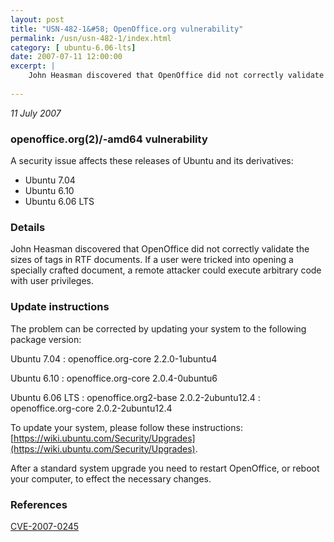 ```yaml
---
layout: post
title: "USN-482-1&#58; OpenOffice.org vulnerability"
permalink: /usn/usn-482-1/index.html
category: [ ubuntu-6.06-lts]
date: 2007-07-11 12:00:00
excerpt: |
    John Heasman discovered that OpenOffice did not correctly validate the sizes of tags in RTF documents.  If a user were tricked into opening a specially crafted document, a remote attacker could execute arbitrary code with user privileges.
    
--- 
```

 
 

*11 July 2007*

### openoffice.org(2)/-amd64 vulnerability

A security issue affects these releases of Ubuntu and its derivatives:

* Ubuntu 7.04
* Ubuntu 6.10
* Ubuntu 6.06 LTS

### Details

John Heasman discovered that OpenOffice did not correctly validate the sizes of tags in RTF documents. If a user were tricked into opening a specially crafted document, a remote attacker could execute arbitrary code with user privileges.

### Update instructions

The problem can be corrected by updating your system to the following package version:

Ubuntu 7.04
 : openoffice.org-core <span>2.2.0-1ubuntu4</span>

Ubuntu 6.10
 : openoffice.org-core <span>2.0.4-0ubuntu6</span>

Ubuntu 6.06 LTS
 : openoffice.org2-base <span>2.0.2-2ubuntu12.4</span>
 : openoffice.org-core <span>2.0.2-2ubuntu12.4</span>

To update your system, please follow these instructions: [https://wiki.ubuntu.com/Security/Upgrades](https://wiki.ubuntu.com/Security/Upgrades).

After a standard system upgrade you need to restart OpenOffice, or reboot your computer, to effect the necessary changes.

### References

 
 [CVE-2007-0245](http://people.ubuntu.com/~ubuntu-security/cve/CVE-2007-0245)
 

